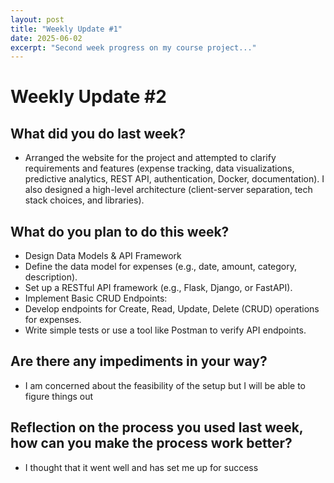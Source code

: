 ```yaml
---
layout: post
title: "Weekly Update #1"
date: 2025-06-02
excerpt: "Second week progress on my course project..."
---
```


# Weekly Update #2
## What did you do last week?
* Arranged the website for the project and attempted to clarify requirements and features (expense tracking, data visualizations, predictive analytics, REST API, authentication, Docker, documentation). I also designed a high-level architecture (client-server separation, tech stack choices, and libraries).

## What do you plan to do this week?
* Design Data Models & API Framework
* Define the data model for expenses (e.g., date, amount, category, description).
* Set up a RESTful API framework (e.g., Flask, Django, or FastAPI).
* Implement Basic CRUD Endpoints:
* Develop endpoints for Create, Read, Update, Delete (CRUD) operations for expenses.
* Write simple tests or use a tool like Postman to verify API endpoints.

## Are there any impediments in your way?
* I am concerned about the feasibility of the setup but I will be able to figure things out 

## Reflection on the process you used last week, how can you make the process work better?
* I thought that it went well and has set me up for success
